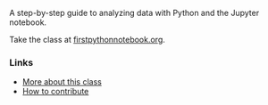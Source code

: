 A step-by-step guide to analyzing data with Python and the Jupyter notebook.

Take the class at [firstpythonnotebook.org](http://www.firstpythonnotebook.org).

### Links

* [More about this class](https://palewi.re/docs/first-python-notebook/about.html)
* [How to contribute](https://github.com/palewire/first-python-notebook/blob/main/CONTRIBUTING.md)
